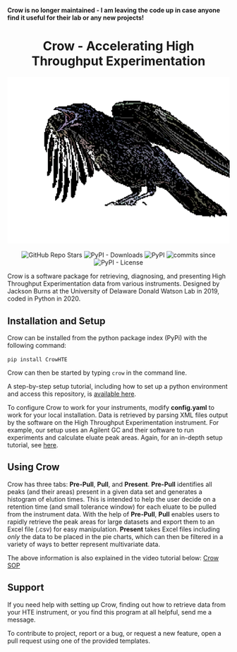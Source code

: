 __Crow is no longer maintained - I am leaving the code up in case anyone find it useful for their lab or any new projects!__

<h1 align="center">Crow - Accelerating High Throughput Experimentation</h1> 

<p align="center">  
  <img alt="Crow Logo" src="https://github.com/JacksonBurns/Crow/blob/main/crow/Crow_logo.png">
</p> 
<p align="center">
  <img alt="GitHub Repo Stars" src="https://img.shields.io/github/stars/JacksonBurns/Crow?style=social">
  <img alt="PyPI - Downloads" src="https://img.shields.io/pypi/dm/CrowHTE">
  <img alt="PyPI" src="https://img.shields.io/pypi/v/CrowHTE">
  <img alt="commits since" src="https://img.shields.io/github/commits-since/JacksonBurns/Crow/latest.svg">
  <img alt="PyPI - License" src="https://img.shields.io/github/license/jacksonburns/crow">
</p>
Crow is a software package for retrieving, diagnosing, and presenting High Throughput Experimentation data from various instruments. Designed by Jackson Burns at the University of Delaware Donald Watson Lab in 2019, coded in Python in 2020.

## Installation and Setup
Crow can be installed from the python package index (PyPi) with the following command:

`pip install CrowHTE`

Crow can then be started by typing `crow` in the command line.

A step-by-step setup tutorial, including how to set up a python environment and access this repository, is [available here](https://github.com/JacksonBurns/Crow/blob/main/Crow/other/setup_step-by-step.md).

To configure Crow to work for your instruments, modify __config.yaml__ to work for your local installation. Data is retrieved by parsing XML files output by the software on the High Throughput Experimentation instrument. For example, our setup uses an Agilent GC and their software to run experiments and calculate eluate peak areas. Again, for an in-depth setup tutorial, see [here](https://github.com/JacksonBurns/Crow/blob/main/Crow/other/setup_step-by-step.md).

## Using Crow
Crow has three tabs: __Pre-Pull__, __Pull__, and __Present__. __Pre-Pull__ identifies all peaks (and their areas) present in a given data set and generates a histogram of elution times. This is intended to help the user decide on a retention time (and small tolerance window) for each eluate to be pulled from the instrument data. With the help of __Pre-Pull__, __Pull__ enables users to rapidly retrieve the peak areas for large datasets and export them to an Excel file (.csv) for easy manipulation. __Present__ takes Excel files including _only_ the data to be placed in the pie charts, which can then be filtered in a variety of ways to better represent multivariate data.

The above information is also explained in the video tutorial below:
[Crow SOP](https://www.jacksonwarnerburns.com/crow-video-tutorials)

## Support
If you need help with setting up Crow, finding out how to retrieve data from your HTE instrument, or you find this program at all helpful, send me a message.

To contribute to project, report or a bug, or request a new feature, open a pull request using one of the provided templates.
